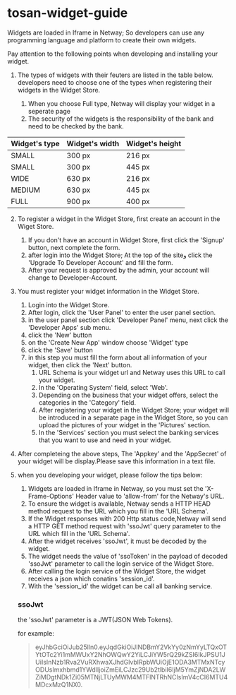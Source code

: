# tosan-widget-guide

Widgets are loaded in Iframe in Netway; So developers can use any programming language and platform to create their own widgets.

Pay attention to the following points when developing and installing your widget.

1. The types of widgets with their feuters are listed in the table below. developers need to choose one of  the types when registering their widgets in the Widget Store.

   1. When you choose Full type, Netway will display your widget in a seperate page
   2. The security of the widgets is the responsibility of the bank and need to be checked by the bank.

Widget's type | Widget's width | Widget's height 
------------- | -------------- | ---------------
SMALL | 300 px | 216 px
SMALL | 300 px | 445 px
WIDE | 630 px | 216 px
MEDIUM | 630 px | 445 px
FULL | 900 px | 400 px

2. To register a widget in the Widget Store, first create an account in the Wiget Store. 
   1. If you don't have an account in Widget Store, first click the 'Signup' button, next complete the form.
   2. after login into the Widget Store; At the top of the siteو click the 'Upgrade To Developer Account' and fill the form.
   2. After your request is approved by the admin, your account will change to Developer-Account. 
   
3. You must register your widget information in the Widget Store.
   1. Login into the Widget Store.
   2. After login, click  the 'User Panel' to enter the user panel section. 
   3. in the user panel section click 'Developer Panel' menu, next click the 'Developer Apps' sub menu.
   4. click the 'New' button
   5. on the 'Create New App' window choose 'Widget' type
   6. click the 'Save' button 
   7. in this step you must fill the form about all information of your widget, then click the 'Next' button.
      1. URL Schema is your widget url and Netway uses this URL to call your widget. 
      2. In the 'Operating System' field, select 'Web'.
      3. Depending on the business that your widget offers, select the categories in the 'Category' field. 
      4. After registering your widget in the Widget Store; your widget will be introduced in a separate page in the Widget Store, so you can upload the pictures of your widget in the 'Pictures' section.
      5. In the 'Services' section you must select the banking services that you want to use and need in your widget.
4. After completeing the above steps, The 'Appkey' and the 'AppSecret' of your widget will be display.Please save this information in a text file. 
5. when you developing your widget, please follow the tips below:
   1. Widgets are loaded in Iframe in Netway, so you must set the 'X-Frame-Options' Header value to 'allow-from' for the Netway's URL.
   2. To ensure the widget is available, Netway sends a HTTP HEAD method request to the URL which you fill in the 'URL Schema'.
   3. If the Widget responses with 200 Http status code,Netway will send a HTTP GET method request with 'ssoJwt' query parameter to the URL which fill in the 'URL Schema'.  
   4. After the widget receives 'ssoJwt', it must be decoded by the widget. 
   5. The widget needs the value of 'ssoToken' in the payload of decoded 'ssoJwt' parameter to call the login service of the Widget Store.
   6. After calling the login service of the Widget Store, the widget receives a json which conatins 'session_id'.
   7. With the 'session_id' the widget can be call all banking service.
   
   ### ssoJwt
   the 'ssoJwt' parameter is a JWT(JSON Web Tokens).
      
      for example:
      > eyJhbGciOiJub25lIn0.eyJqdGkiOiJlNDBmY2VkYy0zNmYyLTQxOTYtOTc2Yi1mMWUxY2NhOWQwY2YiLCJiYW5rQ29kZSI6IkJPSU1JUiIsInNzb1Rva2VuRXhwaXJhdGlvblRpbWUiOjE1ODA3MTMxNTcyODUsImxhbmd1YWdlIjoiZmEiLCJzc29Ub2tlbiI6IjM5YmZjNDA2LWZiMDgtNDk1Zi05MTNjLTUyMWM4MTFlNTRhNCIsImV4cCI6MTU4MDcxMzQ1NX0.    
      
       
   
   
